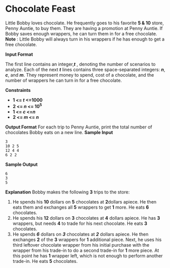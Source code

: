 # Chocolate Feast

Little Bobby loves chocolate. He frequently goes to his favorite **5 & 10** store, Penny Auntie, to buy them. They are having a promotion at Penny Auntie. If Bobby saves enough wrappers, he can turn them in for a free chocolate.
**Note** : Little Bobby will always turn in his wrappers if he has enough to get a free chocolate.

**Input Format**

The first line contains an integer,***t*** , denoting the number of scenarios to analyze.
Each of the next ***t*** lines contains three space-separated integers: ***n***, ***c***, and ***m***. They represent money to spend, cost of a chocolate, and the number of wrappers he can turn in for a free chocolate.

**Constraints**

- **1 <= *t* <=1000**
- **2 <= *n* <= 10<sup>5</sup>**
- **1 <= *c* <=*n***
- **2 <= *m* <= *n***

**Output Format**
For each trip to Penny Auntie, print the total number of chocolates Bobby eats on a new line.
**Sample Input**

```
3
10 2 5
12 4 4
6 2 2
```

**Sample Output**

```
6
3
5
```

**Explanation**
Bobby makes the following **3** trips to the store:

1. He spends his **10** dollars on **5** chocolates at **2**dollars apiece. He then eats them and exchanges all **5** wrappers to get **1** more. He eats **6** chocolates.
2. He spends his **12** dollars on **3** chocolates at **4** dollars apiece. He has **3** wrappers, but needs **4** to trade for his next chocolate. He eats **3** chocolates.
3. He spends ***6*** dollars on ***3*** chocolates at ***2*** dollars apiece. He then exchanges **2** of the **3**  wrappers for **1** additional piece. Next, he uses his third leftover chocolate wrapper from his initial purchase with the wrapper from his trade-in to do a second trade-in for **1** more piece. At this point he has **1** wrapper left, which is not enough to perform another trade-in. He eats **5** chocolates.
